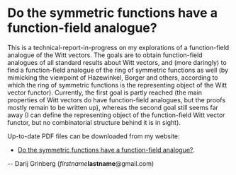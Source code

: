 # Do the symmetric functions have a function-field analogue?

This is a technical-report-in-progress on my explorations of a
function-field analogue of the Witt vectors. The goals are to
obtain function-field analogues of all standard results about
Witt vectors, and (more daringly) to find a function-field analogue
of the ring of symmetric functions as well (by mimicking the
viewpoint of Hazewinkel, Borger and others, according to which the
ring of symmetric functions is the representing object of the Witt
vector functor). Currently, the first goal is partly reached (the
main properties of Witt vectors do have function-field analogues,
but the proofs mostly remain to be written up), whereas the second
goal still seems far away (I can define the representing object of
the function-field Witt vector functor, but no combinatorial
structure behind it is in sight).

Up-to-date PDF files can be downloaded from my website:

- [Do the symmetric functions have a function-field analogue?](http://web.mit.edu/~darij/www/algebra/schur-ore.pdf).

-- Darij Grinberg (*firstname***lastname**@gmail.com)
